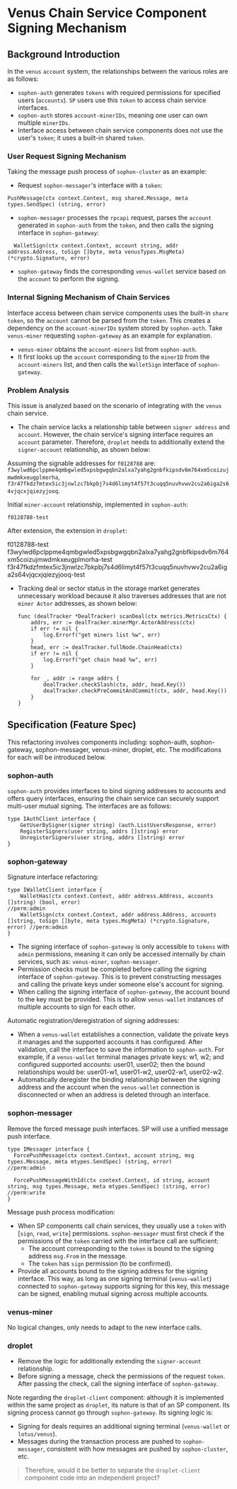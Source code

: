 # Venus Chain Service Component Signing Mechanism

## Background Introduction

In the `venus` `account` system, the relationships between the various roles are as follows:

- `sophon-auth` generates `tokens` with required permissions for specified users (`accounts`). `SP` users use this `token` to access chain service interfaces.
- `sophon-auth` stores `account-minerIDs`, meaning one user can own multiple `minerIDs`.
- Interface access between chain service components does not use the user's `token`; it uses a built-in shared `token`.

### User Request Signing Mechanism

Taking the message push process of `sophon-cluster` as an example:

- Request `sophon-messager`'s interface with a `token`:
```
PushMessage(ctx context.Context, msg shared.Message, meta types.SendSpec) (string, error)
```

- `sophon-messager` processes the `rpcapi` request, parses the `account` generated in `sophon-auth` from the `token`, and then calls the signing interface in `sophon-gateway`:
```
  WalletSign(ctx context.Context, account string, addr address.Address, toSign []byte, meta venusTypes.MsgMeta) (*crypto.Signature, error)
```
- `sophon-gateway` finds the corresponding `venus-wallet` service based on the `account` to perform the signing.

### Internal Signing Mechanism of Chain Services

Interface access between chain service components uses the built-in `share token`, so the `account` cannot be parsed from the `token`. This creates a dependency on the `account-minerIDs` system stored by `sophon-auth`. Take `venus-miner` requesting `sophon-gateway` as an example for explanation.

- `venus-miner` obtains the `account-miners` list from `sophon-auth`.
- It first looks up the `account` corresponding to the `minerID` from the `account-miners` list, and then calls the `WalletSign` interface of `sophon-gateway`.

### Problem Analysis

This issue is analyzed based on the scenario of integrating with the `venus` chain service.

- The chain service lacks a relationship table between `signer address` and `account`. However, the chain service's signing interface requires an `account` parameter. Therefore, `droplet` needs to additionally extend the `signer-account` relationship, as shown below:

Assuming the signable addresses for `f0128788` are: `f3wylwd6pclppme4qmbgwled5xpsbgwgqbn2alxa7yahg2gnbfkipsdv6m764xm5coizujmwdmkxeugplmorha`, `f3r47fkdzfmtex5ic3jnwlzc7bkpbj7s4d6limyt4f57t3cuqq5nuvhvwv2cu2a6iga2s64vjqcxjqiezyjooq`.

Initial `miner-account` relationship, implemented in `sophon-auth`:

```f0128788-test```

After extension, the extension in `droplet`:

f0128788-test
f3wylwd6pclppme4qmbgwled5xpsbgwgqbn2alxa7yahg2gnbfkipsdv6m764xm5coizujmwdmkxeugplmorha-test
f3r47fkdzfmtex5ic3jnwlzc7bkpbj7s4d6limyt4f57t3cuqq5nuvhvwv2cu2a6iga2s64vjqcxjqiezyjooq-test


- Tracking deal or sector status in the storage market generates unnecessary workload because it also traverses addresses that are not `miner Actor` addresses, as shown below:
  ```
  func (dealTracker *DealTracker) scanDeal(ctx metrics.MetricsCtx) {
      addrs, err := dealTracker.minerMgr.ActorAddress(ctx)
      if err != nil {
          log.Errorf("get miners list %w", err)
      }
      head, err := dealTracker.fullNode.ChainHead(ctx)
      if err != nil {
          log.Errorf("get chain head %w", err)
      }

      for _, addr := range addrs {
          dealTracker.checkSlash(ctx, addr, head.Key())
          dealTracker.checkPreCommitAndCommit(ctx, addr, head.Key())
      }
  }
  ```

## Specification (Feature Spec)

This refactoring involves components including: sophon-auth, sophon-gateway, sophon-messager, venus-miner, droplet, etc. The modifications for each will be introduced below.

### sophon-auth

`sophon-auth` provides interfaces to bind signing addresses to accounts and offers query interfaces, ensuring the chain service can securely support multi-user mutual signing. The interfaces are as follows:

```
type IAuthClient interface {
    GetUserBySigner(signer string) (auth.ListUsersResponse, error)
    RegisterSigners(user string, addrs []string) error
    UnregisterSigners(user string, addrs []string) error
}
```

### sophon-gateway

Signature interface refactoring:

```
type IWalletClient interface {
    WalletHas(ctx context.Context, addr address.Address, accounts []string) (bool, error)                                                  //perm:admin
    WalletSign(ctx context.Context, addr address.Address, accounts []string, toSign []byte, meta types.MsgMeta) (*crypto.Signature, error) //perm:admin
}
```

- The signing interface of `sophon-gateway` is only accessible to `tokens` with `admin` permissions, meaning it can only be accessed internally by chain services, such as: `venus-miner`, `sophon-messager`.
- Permission checks must be completed before calling the signing interface of `sophon-gateway`. This is to prevent constructing messages and calling the private keys under someone else's account for signing.
- When calling the signing interface of `sophon-gateway`, the account bound to the key must be provided. This is to allow `venus-wallet` instances of multiple accounts to sign for each other.

Automatic registration/deregistration of signing addresses:

- When a `venus-wallet` establishes a connection, validate the private keys it manages and the supported accounts it has configured. After validation, call the interface to save the information to `sophon-auth`. For example, if a `venus-wallet` terminal manages private keys: w1, w2; and configured supported accounts: user01, user02; then the bound relationships would be: user01-w1, user01-w2, user02-w1, user02-w2.
- Automatically deregister the binding relationship between the signing address and the account when the `venus-wallet` connection is disconnected or when an address is deleted through an interface.

### sophon-messager

Remove the forced message push interfaces. SP will use a unified message push interface.

```
type IMessager interface {
  ForcePushMessage(ctx context.Context, account string, msg types.Message, meta mtypes.SendSpec) (string, error)                                             //perm:admin

  ForcePushMessageWithId(ctx context.Context, id string, account string, msg types.Message, meta mtypes.SendSpec) (string, error)                            //perm:write
}
```

Message push process modification:

- When SP components call chain services, they usually use a `token` with [`sign`, `read`, `write`] permissions. `sophon-messager` must first check if the permissions of the `token` carried with the interface call are sufficient:
  - The account corresponding to the `token` is bound to the signing address `msg.From` in the message.
  - The `token` has `sign` permission (to be confirmed).
- Provide all accounts bound to the signing address for the signing interface. This way, as long as one signing terminal (`venus-wallet`) connected to `sophon-gateway` supports signing for this key, this message can be signed, enabling mutual signing across multiple accounts.

### venus-miner

No logical changes, only needs to adapt to the new interface calls.

### droplet

- Remove the logic for additionally extending the `signer-account` relationship.
- Before signing a message, check the permissions of the request `token`. After passing the check, call the signing interface of `sophon-gateway`.

Note regarding the `droplet-client` component: although it is implemented within the same project as `droplet`, its nature is that of an SP component. Its signing process cannot go through `sophon-gateway`. Its signing logic is:

- Signing for deals requires an additional signing terminal (`venus-wallet` or `lotus/venus`).
- Messages during the transaction process are pushed to `sophon-messager`, consistent with how messages are pushed by `sophon-cluster`, etc.

> Therefore, would it be better to separate the `droplet-client` component code into an independent project?
